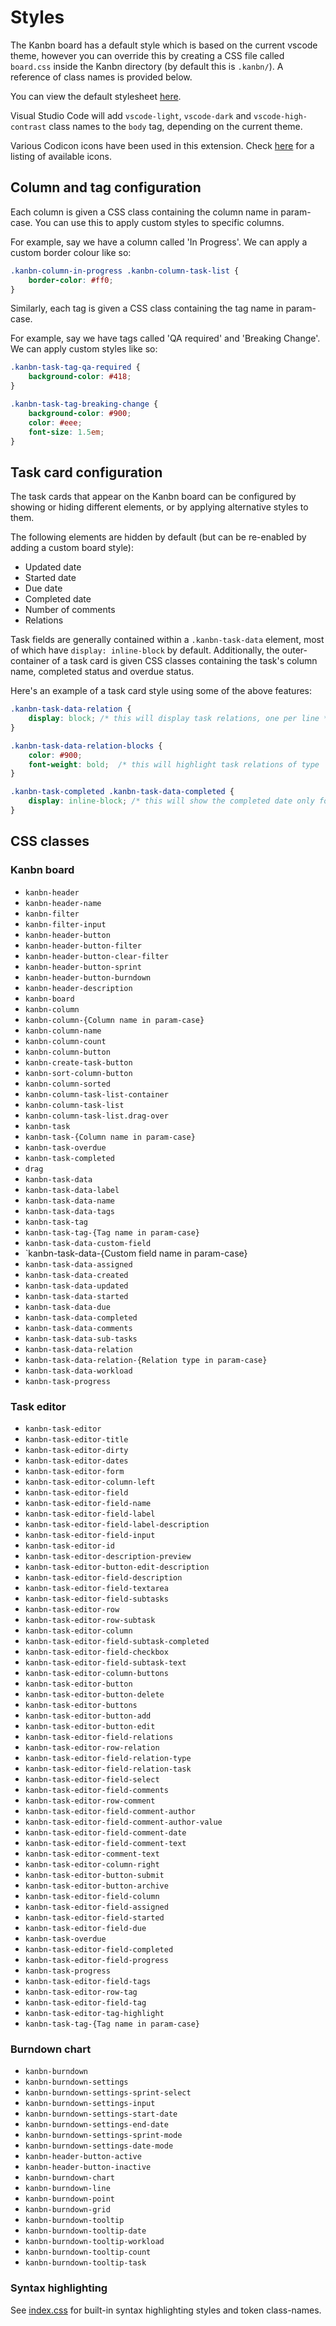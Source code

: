 # Styles

The Kanbn board has a default style which is based on the current vscode theme, however you can override this by creating a CSS file called `board.css` inside the Kanbn directory (by default this is `.kanbn/`). A reference of class names is provided below.

You can view the default stylesheet [here](https://github.com/basementuniverse/vscode-kanbn/blob/main/src/index.css).

Visual Studio Code will add `vscode-light`, `vscode-dark` and `vscode-high-contrast` class names to the `body` tag, depending on the current theme.

Various Codicon icons have been used in this extension. Check [here](https://code.visualstudio.com/api/references/icons-in-labels) for a listing of available icons.

## Column and tag configuration

Each column is given a CSS class containing the column name in param-case. You can use this to apply custom styles to specific columns.

For example, say we have a column called 'In Progress'. We can apply a custom border colour like so:
```css
.kanbn-column-in-progress .kanbn-column-task-list {
    border-color: #ff0;
}
```

Similarly, each tag is given a CSS class containing the tag name in param-case.

For example, say we have tags called 'QA required' and 'Breaking Change'. We can apply custom styles like so:
```css
.kanbn-task-tag-qa-required {
    background-color: #418;
}

.kanbn-task-tag-breaking-change {
    background-color: #900;
    color: #eee;
    font-size: 1.5em;
}
```

## Task card configuration

The task cards that appear on the Kanbn board can be configured by showing or hiding different elements, or by applying alternative styles to them.

The following elements are hidden by default (but can be re-enabled by adding a custom board style):
- Updated date
- Started date
- Due date
- Completed date
- Number of comments
- Relations

Task fields are generally contained within a `.kanbn-task-data` element, most of which have `display: inline-block` by default. Additionally, the outer-container of a task card is given CSS classes containing the task's column name, completed status and overdue status.

Here's an example of a task card style using some of the above features:
```css
.kanbn-task-data-relation {
    display: block; /* this will display task relations, one per line */
}

.kanbn-task-data-relation-blocks {
    color: #900;
    font-weight: bold;  /* this will highlight task relations of type 'blocks' */
}

.kanbn-task-completed .kanbn-task-data-completed {
    display: inline-block; /* this will show the completed date only for tasks that have been completed */
}
```

## CSS classes

### Kanbn board

- `kanbn-header`
- `kanbn-header-name`
- `kanbn-filter`
- `kanbn-filter-input`
- `kanbn-header-button`
- `kanbn-header-button-filter`
- `kanbn-header-button-clear-filter`
- `kanbn-header-button-sprint`
- `kanbn-header-button-burndown`
- `kanbn-header-description`
- `kanbn-board`
- `kanbn-column`
- `kanbn-column-{Column name in param-case}`
- `kanbn-column-name`
- `kanbn-column-count`
- `kanbn-column-button`
- `kanbn-create-task-button`
- `kanbn-sort-column-button`
- `kanbn-column-sorted`
- `kanbn-column-task-list-container`
- `kanbn-column-task-list`
- `kanbn-column-task-list.drag-over`
- `kanbn-task`
- `kanbn-task-{Column name in param-case}`
- `kanbn-task-overdue`
- `kanbn-task-completed`
- `drag`
- `kanbn-task-data`
- `kanbn-task-data-label`
- `kanbn-task-data-name`
- `kanbn-task-data-tags`
- `kanbn-task-tag`
- `kanbn-task-tag-{Tag name in param-case}`
- `kanbn-task-data-custom-field`
- `kanbn-task-data-{Custom field name in param-case}
- `kanbn-task-data-assigned`
- `kanbn-task-data-created`
- `kanbn-task-data-updated`
- `kanbn-task-data-started`
- `kanbn-task-data-due`
- `kanbn-task-data-completed`
- `kanbn-task-data-comments`
- `kanbn-task-data-sub-tasks`
- `kanbn-task-data-relation`
- `kanbn-task-data-relation-{Relation type in param-case}`
- `kanbn-task-data-workload`
- `kanbn-task-progress`

### Task editor

- `kanbn-task-editor`
- `kanbn-task-editor-title`
- `kanbn-task-editor-dirty`
- `kanbn-task-editor-dates`
- `kanbn-task-editor-form`
- `kanbn-task-editor-column-left`
- `kanbn-task-editor-field`
- `kanbn-task-editor-field-name`
- `kanbn-task-editor-field-label`
- `kanbn-task-editor-field-label-description`
- `kanbn-task-editor-field-input`
- `kanbn-task-editor-id`
- `kanbn-task-editor-description-preview`
- `kanbn-task-editor-button-edit-description`
- `kanbn-task-editor-field-description`
- `kanbn-task-editor-field-textarea`
- `kanbn-task-editor-field-subtasks`
- `kanbn-task-editor-row`
- `kanbn-task-editor-row-subtask`
- `kanbn-task-editor-column`
- `kanbn-task-editor-field-subtask-completed`
- `kanbn-task-editor-field-checkbox`
- `kanbn-task-editor-field-subtask-text`
- `kanbn-task-editor-column-buttons`
- `kanbn-task-editor-button`
- `kanbn-task-editor-button-delete`
- `kanbn-task-editor-buttons`
- `kanbn-task-editor-button-add`
- `kanbn-task-editor-button-edit`
- `kanbn-task-editor-field-relations`
- `kanbn-task-editor-row-relation`
- `kanbn-task-editor-field-relation-type`
- `kanbn-task-editor-field-relation-task`
- `kanbn-task-editor-field-select`
- `kanbn-task-editor-field-comments`
- `kanbn-task-editor-row-comment`
- `kanbn-task-editor-field-comment-author`
- `kanbn-task-editor-field-comment-author-value`
- `kanbn-task-editor-field-comment-date`
- `kanbn-task-editor-field-comment-text`
- `kanbn-task-editor-comment-text`
- `kanbn-task-editor-column-right`
- `kanbn-task-editor-button-submit`
- `kanbn-task-editor-button-archive`
- `kanbn-task-editor-field-column`
- `kanbn-task-editor-field-assigned`
- `kanbn-task-editor-field-started`
- `kanbn-task-editor-field-due`
- `kanbn-task-overdue`
- `kanbn-task-editor-field-completed`
- `kanbn-task-editor-field-progress`
- `kanbn-task-progress`
- `kanbn-task-editor-field-tags`
- `kanbn-task-editor-row-tag`
- `kanbn-task-editor-field-tag`
- `kanbn-task-editor-tag-highlight`
- `kanbn-task-tag-{Tag name in param-case}`

### Burndown chart

- `kanbn-burndown`
- `kanbn-burndown-settings`
- `kanbn-burndown-settings-sprint-select`
- `kanbn-burndown-settings-input`
- `kanbn-burndown-settings-start-date`
- `kanbn-burndown-settings-end-date`
- `kanbn-burndown-settings-sprint-mode`
- `kanbn-burndown-settings-date-mode`
- `kanbn-header-button-active`
- `kanbn-header-button-inactive`
- `kanbn-burndown-chart`
- `kanbn-burndown-line`
- `kanbn-burndown-point`
- `kanbn-burndown-grid`
- `kanbn-burndown-tooltip`
- `kanbn-burndown-tooltip-date`
- `kanbn-burndown-tooltip-workload`
- `kanbn-burndown-tooltip-count`
- `kanbn-burndown-tooltip-task`

### Syntax highlighting

See [index.css](https://github.com/basementuniverse/vscode-kanbn/blob/main/src/index.css) for built-in syntax highlighting styles and token class-names.
